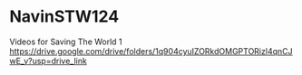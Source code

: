 # NavinSTW124
Videos for Saving The World 1
https://drive.google.com/drive/folders/1q904cyuIZORkdOMGPTORizl4qnCJwE_v?usp=drive_link
